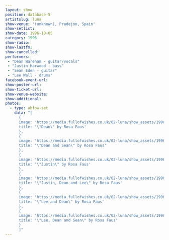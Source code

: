 ```yaml
---
layout: show
position: database-5
artistslug: luna
show-venue: '(unknown), Pradejon, Spain'
show-setlist:
show-date: 1996-10-05
category: 1996
show-radio:
show-lastfm:
show-cancelled:
performers:
 - "Dean Wareham - guitar/vocals"
 - "Justin Harwood - bass"
 - "Sean Eden - guitar"
 - "Lee Wall - drums"
facebook-event-url:
show-poster-url:
show-ticket-url:
show-venue-website:
show-additional:
photos:
  - type: ahfow-set
    data: "[
      {
      image: 'https://media.fullofwishes.co.uk/02-luna/show_assets/1996-10-05/19961005_pradejon_01.jpg',
      title: '\"Dean\" by Rosa Faus'
      },
      {
      image: 'https://media.fullofwishes.co.uk/02-luna/show_assets/1996-10-05/19961005_pradejon_02.jpg',
      title: '\"Dean and Sean\" by Rosa Faus'
      },
      {
      image: 'https://media.fullofwishes.co.uk/02-luna/show_assets/1996-10-05/19961005_pradejon_03.jpg',
      title: '\"Justin\" by Rosa Faus'
      },
      {
      image: 'https://media.fullofwishes.co.uk/02-luna/show_assets/1996-10-05/19961005_pradejon_04.jpg',
      title: '\"Justin, Dean and Lee\" by Rosa Faus'
      },
      {
      image: 'https://media.fullofwishes.co.uk/02-luna/show_assets/1996-10-05/19961005_pradejon_05.jpg',
      title: '\"Lee and Dean\" by Rosa Faus'
      },
      {
      image: 'https://media.fullofwishes.co.uk/02-luna/show_assets/1996-10-05/19961005_pradejon_06.jpg',
      title: '\"Lee, Dean and Sean\" by Rosa Faus'
      }
      ]"
---
```

